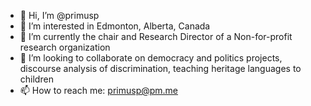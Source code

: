 - 👋 Hi, I’m @primusp
- 👀 I’m interested in Edmonton, Alberta, Canada
- 🌱 I’m currently the chair and Research Director of a Non-for-profit research organization
- 💞️ I’m looking to collaborate on democracy and politics projects, discourse analysis of discrimination, teaching heritage languages to children
- 📫 How to reach me: primusp@pm.me

<!---
primusp/primusp is a ✨ special ✨ repository because its `README.md` (this file) appears on your GitHub profile.
You can click the Preview link to take a look at your changes.
--->
